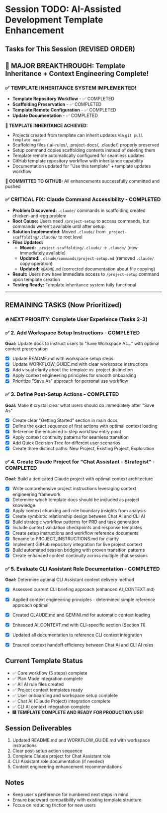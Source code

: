 # Session TODO: AI-Assisted Development Template Enhancement

## Tasks for This Session (REVISED ORDER)

## 🎉 MAJOR BREAKTHROUGH: Template Inheritance + Context Engineering Complete!

### ✅ TEMPLATE INHERITANCE SYSTEM IMPLEMENTED!
- **Template Repository Workflow** - ✅ COMPLETED
- **Scaffolding Preservation** - ✅ COMPLETED  
- **Template Remote Configuration** - ✅ COMPLETED
- **Update Documentation** - ✅ COMPLETED

**🚀 TEMPLATE INHERITANCE ACHIEVED:**
- Projects created from template can inherit updates via `git pull template main`
- Scaffolding files (.ai-rules/, .project-docs/, .claude/) properly preserved
- Setup command copies scaffolding contents instead of deleting them
- Template remote automatically configured for seamless updates
- GitHub template repository workflow with inheritance capability
- Documentation updated for "Use this template" + template updates workflow

**📝 COMMITTED TO GITHUB:** All enhancements successfully committed and pushed

### ✅ CRITICAL FIX: Claude Command Accessibility - **COMPLETED**
- **Problem Discovered:** `.claude/` commands in scaffolding created chicken-and-egg problem
- **Root Cause:** Users need `/project-setup` to access commands, but commands weren't available until after setup
- **Solution Implemented:** Moved `.claude/` from `_project-scaffolding/.claude/` to root level
- **Files Updated:**
  - **Moved:** `_project-scaffolding/.claude/` → `.claude/` (now immediately available)
  - **Updated:** `.claude/commands/project-setup.md` (removed `.claude/` copy operation)
  - **Updated:** `README.md` (corrected documentation about file copying)
- **Result:** Users now have immediate access to `/project-setup` command upon template creation
- **Testing Ready:** Template inheritance system fully functional

---

## REMAINING TASKS (Now Prioritized)

### 🔥 NEXT PRIORITY: Complete User Experience (Tasks 2-3)

### ✅ 2. Add Workspace Setup Instructions - **COMPLETED**
**Goal:** Update docs to instruct users to "Save Workspace As..." with optimal context preservation
- [x] Update README.md with workspace setup steps
- [x] Update WORKFLOW_GUIDE.md with clear workspace instructions  
- [x] Add visual clarity about the template vs. project distinction
- [x] Apply context engineering principles for smooth onboarding
- [x] Prioritize "Save As" approach for personal use workflow

### ✅ 3. Define Post-Setup Actions - **COMPLETED**
**Goal:** Make it crystal clear what users should do immediately after "Save As"
- [x] Create clear "Getting Started" section in main docs
- [x] Define the exact sequence of first actions with optimal context loading
- [x] Reference the enhanced 5-step workflow entry point
- [x] Apply context continuity patterns for seamless transition
- [x] Add Quick Decision Tree for different user scenarios
- [x] Create three distinct paths: New Project, Existing Project, Exploration

### ✅ 4. Create Claude Project for "Chat Assistant - Strategist" - **COMPLETED**
**Goal:** Build a dedicated Claude project with optimal context architecture
- [x] Write comprehensive project instructions leveraging context engineering framework
- [x] Determine which template docs should be included as project knowledge
- [x] Apply context chunking and role boundary insights from analysis
- [x] Create symbiotic relationship design between Chat AI and CLI AI
- [x] Build strategic workflow patterns for PRD and task generation
- [x] Include context validation checkpoints and response templates
- [x] Create setup instructions and workflow reference documents
- [x] Rename to PROJECT_INSTRUCTIONS.md for clarity
- [x] Implement GitHub repository integration for live project context
- [x] Build automated session bridging with proven transition patterns
- [x] Create enhanced context continuity across multiple chat sessions

### ✅ 5. Evaluate CLI Assistant Role Documentation - **COMPLETED**
**Goal:** Determine optimal CLI Assistant context delivery method
- [x] Assessed current CLI briefing approach (enhanced AI_CONTEXT.md)
- [x] Applied context engineering principles - determined simple reference approach optimal
- [x] Created CLAUDE.md and GEMINI.md for automatic context loading
- [x] Enhanced AI_CONTEXT.md with CLI-specific section (Section 11)
- [x] Updated all documentation to reference CLI context integration
- [x] Ensured context handoff efficiency between Chat AI and CLI AI roles
  

## Current Template Status
- ✅ Core workflow (5 steps) complete
- ✅ Plan Mode integration complete  
- ✅ All AI rule files created
- ✅ Project context templates ready
- ✅ User onboarding and workspace setup complete
- ✅ Chat AI (Claude Project) integration complete
- ✅ CLI AI context integration complete
- 🎆 **TEMPLATE COMPLETE AND READY FOR PRODUCTION USE!**

## Session Deliverables
1. Updated README.md and WORKFLOW_GUIDE.md with workspace instructions
2. Clear post-setup action sequence
3. Complete Claude project for Chat Assistant role
4. CLI Assistant role documentation (if needed)
5. Context engineering enhancement recommendations

## Notes
- Keep user's preference for numbered next steps in mind
- Ensure backward compatibility with existing template structure
- Focus on reducing friction for new users